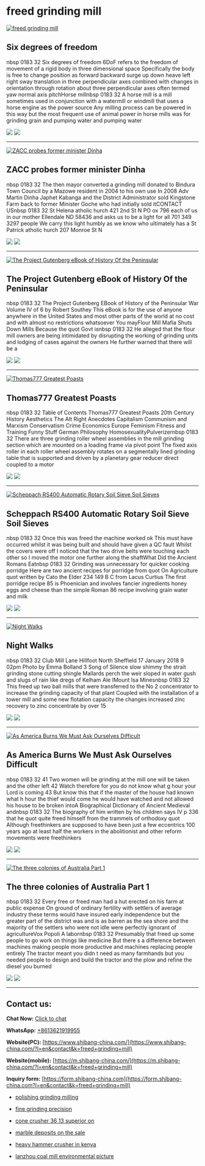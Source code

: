 # freed grinding mill

<a href="https://swt.shibang-china.com/?l=en&img&k=freed+grinding+mill" target="_blank">![freed grinding mill](http://static.shibang-china.com/all-800x300/1133.jpg)</a>

## Six degrees of freedom
nbsp 0183 32 Six degrees of freedom 6DoF refers to the freedom of movement of a rigid body in three dimensional space Specifically the body is free to change position as forward backward surge up down heave left right sway translation in three perpendicular axes combined with changes in orientation through rotation about three perpendicular axes often termed yaw normal axis pitchHorse millnbsp 0183 32 A horse mill is a mill sometimes used in conjunction with a watermill or windmill that uses a horse engine as the power source Any milling process can be powered in this way but the most frequent use of animal power in horse mills was for grinding grain and pumping water and pumping water


<a href="https://whatsapp.shibangsoft.com/WhatsApp.php" target="_blank" title="WhatsApp">![](http://static.shibang-china.com/icon/whatsapp.png)</a> <a href="https://swt.shibang-china.com/?l=en&icon&k=freed+grinding+mill" target="_blank">![](http://static.shibang-china.com/icon/chat-en.png)</a>

---

<a href="https://swt.shibang-china.com/?l=en&img&k=freed+grinding+mill" target="_blank">![ZACC probes former minister Dinha](http://static.shibang-china.com/all-800x300/461.jpg)</a>

## ZACC probes former minister Dinha
nbsp 0183 32 The then mayor converted a grinding mill donated to Bindura Town Council by a Mazowe resident in 2004 to his own use In 2008 Adv Martin Dinha Japhet Kabanga and the District Administrator sold Kingstone Farm back to former Minister Goche who had initially sold itCONTACT USnbsp 0183 32 St Helena atholic hurch 421 2nd St N PO ox 796 each of us in our mother Ellendale ND 58436 and asks us to be a light for all 701 349 3297 people We carry this light humbly as we know who ultimately has a St Patrick atholic hurch 207 Monroe St N


<a href="https://whatsapp.shibangsoft.com/WhatsApp.php" target="_blank" title="WhatsApp">![](http://static.shibang-china.com/icon/whatsapp.png)</a> <a href="https://swt.shibang-china.com/?l=en&icon&k=freed+grinding+mill" target="_blank">![](http://static.shibang-china.com/icon/chat-en.png)</a>

---

<a href="https://swt.shibang-china.com/?l=en&img&k=freed+grinding+mill" target="_blank">![The Project Gutenberg eBook of History Of the Peninsular](http://static.shibang-china.com/all-800x300/533.jpg)</a>

## The Project Gutenberg eBook of History Of the Peninsular
nbsp 0183 32 The Project Gutenberg EBook of History of the Peninsular War Volume IV of 6 by Robert Southey This eBook is for the use of anyone anywhere in the United States and most other parts of the world at no cost and with almost no restrictions whatsoever You mayFlour Mill Mafia Shuts Down Mills Because the quot Govt isnbsp 0183 32 He alleged that the flour mill owners are being intimidated by disrupting the working of grinding units and lodging of cases against the owners He further warned that there will be a


<a href="https://whatsapp.shibangsoft.com/WhatsApp.php" target="_blank" title="WhatsApp">![](http://static.shibang-china.com/icon/whatsapp.png)</a> <a href="https://swt.shibang-china.com/?l=en&icon&k=freed+grinding+mill" target="_blank">![](http://static.shibang-china.com/icon/chat-en.png)</a>

---

<a href="https://swt.shibang-china.com/?l=en&img&k=freed+grinding+mill" target="_blank">![Thomas777 Greatest Poasts](http://static.shibang-china.com/all-800x300/69.jpg)</a>

## Thomas777 Greatest Poasts
nbsp 0183 32 Table of Contents Thomas777 Greatest Poasts 20th Century History Aesthetics The Alt Right Anecdotes Capitalism Communism and Marxism Conservatism Crime Economics Europe Feminism Fitness and Training Funny Stuff German Philosophy HomosexualityPulverizernbsp 0183 32 There are three grinding roller wheel assemblies in the mill grinding section which are mounted on a loading frame via pivot point The fixed axis roller in each roller wheel assembly rotates on a segmentally lined grinding table that is supported and driven by a planetary gear reducer direct coupled to a motor


<a href="https://whatsapp.shibangsoft.com/WhatsApp.php" target="_blank" title="WhatsApp">![](http://static.shibang-china.com/icon/whatsapp.png)</a> <a href="https://swt.shibang-china.com/?l=en&icon&k=freed+grinding+mill" target="_blank">![](http://static.shibang-china.com/icon/chat-en.png)</a>

---

<a href="https://swt.shibang-china.com/?l=en&img&k=freed+grinding+mill" target="_blank">![Scheppach RS400 Automatic Rotary Soil Sieve Soil Sieves](http://static.shibang-china.com/all-800x300/14.jpg)</a>

## Scheppach RS400 Automatic Rotary Soil Sieve Soil Sieves
nbsp 0183 32 Once this was freed the machine worked ok This must have occurred whilst it was being built and should have given a QC fault Whilst the covers were off I noticed that the two drive belts were touching each other so I moved the motor one further along the shaftWhat Did the Ancient Romans Eatnbsp 0183 32 Grinding was unnecessary for quicker cooking porridge Here are two ancient recipes for porridge from quot On Agriculture quot written by Cato the Elder 234 149 B C from Lacus Curtius The first porridge recipe 85 is Phoenician and involves fancier ingredients honey eggs and cheese than the simple Roman 86 recipe involving grain water and milk


<a href="https://whatsapp.shibangsoft.com/WhatsApp.php" target="_blank" title="WhatsApp">![](http://static.shibang-china.com/icon/whatsapp.png)</a> <a href="https://swt.shibang-china.com/?l=en&icon&k=freed+grinding+mill" target="_blank">![](http://static.shibang-china.com/icon/chat-en.png)</a>

---

<a href="https://swt.shibang-china.com/?l=en&img&k=freed+grinding+mill" target="_blank">![Night Walks](http://static.shibang-china.com/all-800x300/489.jpg)</a>

## Night Walks
nbsp 0183 32 Club Mill Lane Hillfoot North Sheffield 17 January 2018 9 02pm Photo by Emma Bolland 3 Song of Silence slow shimmy the strait grinding stone cutting shingle Mallards perch the weir sloped in water gush and slugs of rain like dregs of Kelham Ale IMount Isa Minesnbsp 0183 32 This freed up two ball mills that were transferred to the No 2 concentrator to increase the grinding capacity of that plant Coupled with the installation of a tower mill and some new flotation capacity the changes increased zinc recovery to zinc concentrate by over 15


<a href="https://whatsapp.shibangsoft.com/WhatsApp.php" target="_blank" title="WhatsApp">![](http://static.shibang-china.com/icon/whatsapp.png)</a> <a href="https://swt.shibang-china.com/?l=en&icon&k=freed+grinding+mill" target="_blank">![](http://static.shibang-china.com/icon/chat-en.png)</a>

---

<a href="https://swt.shibang-china.com/?l=en&img&k=freed+grinding+mill" target="_blank">![As America Burns We Must Ask Ourselves Difficult](http://static.shibang-china.com/all-800x300/1382.jpg)</a>

## As America Burns We Must Ask Ourselves Difficult
nbsp 0183 32 41 Two women will be grinding at the mill one will be taken and the other left 42 Watch therefore for you do not know what g hour your Lord is coming 43 But know this that if the master of the house had known what h hour the thief would come he would have watched and not allowed his house to be broken intoA Biographical Dictionary of Ancient Medieval andnbsp 0183 32 The biography of him written by his children says IV p 336 that he quot quite freed himself from the trammels of orthodoxy quot Although freethinkers are supposed to have been just a few eccentrics 100 years ago at least half the workers in the abolitionist and other reform movements were freethinkers


<a href="https://whatsapp.shibangsoft.com/WhatsApp.php" target="_blank" title="WhatsApp">![](http://static.shibang-china.com/icon/whatsapp.png)</a> <a href="https://swt.shibang-china.com/?l=en&icon&k=freed+grinding+mill" target="_blank">![](http://static.shibang-china.com/icon/chat-en.png)</a>

---

<a href="https://swt.shibang-china.com/?l=en&img&k=freed+grinding+mill" target="_blank">![The three colonies of Australia Part 1](http://static.shibang-china.com/all-800x300/536.jpg)</a>

## The three colonies of Australia Part 1
nbsp 0183 32 Every free or freed man had a hut erected on his farm at public expense On ground of ordinary fertility with settlers of average industry these terms would have insured early independence but the greater part of the district was and is as barren as the sea shore and the majority of the settlers who were not idle were perfectly ignorant of agricultureVox Popoli A labornbsp 0183 32 Presumably that freed up some people to go work on things like medicine But there s a difference between machines making people more productive and machines replacing people entirely The tractor meant you didn t need as many farmhands but you needed people to design and build the tractor and the plow and refine the diesel you burned


<a href="https://whatsapp.shibangsoft.com/WhatsApp.php" target="_blank" title="WhatsApp">![](http://static.shibang-china.com/icon/whatsapp.png)</a> <a href="https://swt.shibang-china.com/?l=en&icon&k=freed+grinding+mill" target="_blank">![](http://static.shibang-china.com/icon/chat-en.png)</a>

---
## Contact us:

**Chat Now:** [Click to chat](https://swt.shibang-china.com?l=en&contact&k=freed+grinding+mill)

**WhatsApp:**  [+8613621919955](https://whatsapp.shibangsoft.com/WhatsApp.php)

**Website(PC):** [https://www.shibang-china.com/](https://www.shibang-china.com/?l=en&contact&k=freed+grinding+mill)

**Website(mobile):** [https://m.shibang-china.com/](https://m.shibang-china.com/?l=en&contact&k=freed+grinding+mill)

**Inquiry form:** [https://form.shibang-china.com](https://form.shibang-china.com?l=en&contact&k=freed+grinding+mill)

* [polishing grinding milling](../163/polishing%20grinding%20milling.md)

* [fine grinding precision](../162/fine%20grinding%20precision.md)

* [cone crusher 36 13 superior on](../167/cone%20crusher%2036%2013%20superior%20on.md)

* [marble deposits on the sale](../161/marble%20deposits%20on%20the%20sale.md)

* [heavy hammer crusher in kenya](../168/heavy%20hammer%20crusher%20in%20kenya.md)

* [lanzhou coal mill environmental picture](../162/lanzhou%20coal%20mill%20environmental%20picture.md)